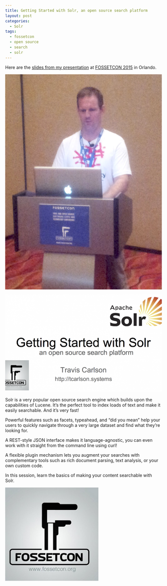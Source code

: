 ```yaml
---
title: Getting Started with Solr, an open source search platform
layout: post
categories:
  - Solr
tags:
  - fossetcon
  - open source
  - search
  - solr
---
```

Here are the <a href="http://www.slideshare.net/TravisCarlson/getting-started-with-solr" target="_blank">slides from my presentation</a> at <a href="http://www.fossetcon.org/2015" target="_blank">FOSSETCON 2015</a> in Orlando. </p> 

![Speaking](/wp-content/uploads/2015/11/20151121_125731.jpg)

![Solr](/wp-content/uploads/2015/11/Getting-Started-with-Solr-825x510.png)

Solr is a very popular open source search engine which builds upon the capabilities of Lucene. It&#8217;s the perfect tool to index loads of text and make it easily searchable. And it&#8217;s very fast!

Powerful features such as facets, typeahead, and &#8220;did you mean&#8221; help your users to quickly navigate through a very large dataset and find what they&#8217;re looking for.

A REST-style JSON interface makes it language-agnostic, you can even work with it straight from the command line using curl!

A flexible plugin mechanism lets you augment your searches with complementary tools such as rich document parsing, text analysis, or your own custom code.

In this session, learn the basics of making your content searchable with Solr.

![FOSSETCON](/wp-content/uploads/2015/11/faussetcon_400x400-300x300.jpg)
